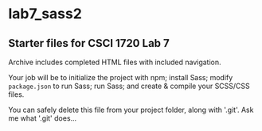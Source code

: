 # lab7_sass2
## Starter files for CSCI 1720 Lab 7 ##

Archive includes completed HTML files with included navigation.

Your job will be to initialize the project with npm; install Sass; modify `package.json` to run Sass; run Sass; and create & compile your SCSS/CSS files. 

You can safely delete this file from your project folder, along with '.git'. Ask me what '.git' does...
